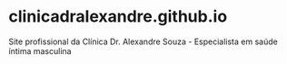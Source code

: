 # clinicadralexandre.github.io
Site profissional da Clínica Dr. Alexandre Souza - Especialista em saúde íntima masculina
